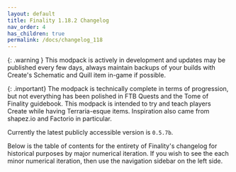 ```yaml
---
layout: default
title: Finality 1.18.2 Changelog
nav_order: 4
has_children: true
permalink: /docs/changelog_118
---
```

{: .warning }
This modpack is actively in development and updates may be published every few days, always maintain backups of your builds with Create's Schematic and Quill item in-game if possible.

{: .important}
The modpack is technically complete in terms of progression, but not everything has been polished in FTB Quests and the Tome of Finality guidebook. This modpack is intended to try and teach players Create while having Terraria-esque items. Inspiration also came from shapez.io and Factorio in particular.

Currently the latest publicly accessible version is `0.5.7b`.

Below is the table of contents for the entirety of Finality's changelog for historical purposes by major numerical iteration. If you wish to see the each minor numerical iteration, then use the navigation sidebar on the left side.